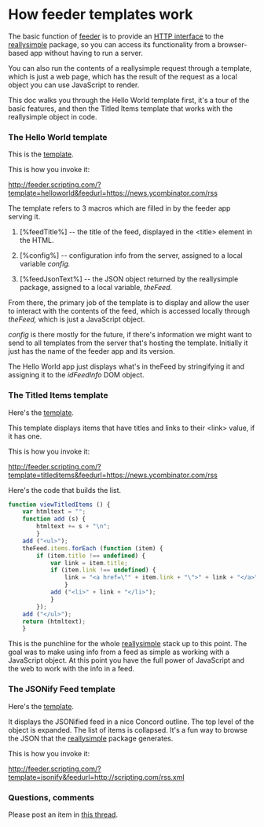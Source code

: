 # How feeder templates work

The basic function of <a href="https://github.com/scripting/feeder">feeder</a> is to provide an <a href="http://feeder.scripting.com/returnjson?feedurl=https%3A%2F%2Frss.nytimes.com%2Fservices%2Fxml%2Frss%2Fnyt%2FTheater.xml">HTTP interface</a> to the <a href="https://github.com/scripting/reallysimple">reallysimple</a> package, so you can access its functionality from a browser-based app without having to run a server. 

You can also run the contents of a reallysimple request through a template, which is just a web page, which has the result of the request as a local object you can use JavaScript to render.

This doc walks you through the Hello World template first, it's a tour of the basic features, and then the Titled Items template that works with the reallysimple object in code. 

### The Hello World template

This is the <a href="https://github.com/scripting/feeder/blob/main/templates/helloworld.html">template</a>.

This is how you invoke it:

<a href="http://feeder.scripting.com/?template=helloworld&feedurl=https://news.ycombinator.com/rss">http://feeder.scripting.com/?template=helloworld&feedurl=https://news.ycombinator.com/rss</a>

The template refers to 3 macros which are filled in by the feeder app serving it.

1. [%feedTitle%] -- the title of the feed, displayed in the &lt;title> element in the HTML.

2. [%config%] -- configuration info from the server, assigned to a local variable <i>config.</i>

3. [%feedJsonText%] -- the JSON object returned by the reallysimple package, assigned to a local variable, <i>theFeed.</i>

From there, the primary job of the template is to display and allow the user to interact with the contents of the feed, which is accessed locally through <i>theFeed,</i> which is just a JavaScript object. 

<i>config</i> is there mostly for the future, if there's information we might want to send to all templates from the server that's hosting the template. Initially it just has the name of the feeder app and its version. 

The Hello World app just displays what's in theFeed by stringifying it and assigning it to the <i>idFeedInfo</i> DOM object. 

### The Titled Items template

Here's the <a href="https://github.com/scripting/feeder/blob/main/templates/titleditems.html">template</a>.

This template displays items that have titles and links to their &lt;link> value, if it has one. 

This is how you invoke it:

<a href="http://feeder.scripting.com/?template=titleditems&feedurl=https://news.ycombinator.com/rss">http://feeder.scripting.com/?template=titleditems&feedurl=https://news.ycombinator.com/rss</a>

Here's the code that builds the list.

```JavaScriptfunction viewTitledItems () {	var htmltext = "";	function add (s) {		htmltext += s + "\n";		}	add ("<ul>"); 	theFeed.items.forEach (function (item) {		if (item.title !== undefined) {			var link = item.title;			if (item.link !== undefined) {				link = "<a href=\"" + item.link + "\">" + link + "</a>";				}			add ("<li>" + link + "</li>");			}		});	add ("</ul>"); 	return (htmltext);	}```

This is the punchline for the whole <a href="https://github.com/scripting/reallysimple">reallysimple</a> stack up to this point. The goal was to make using info from a feed as simple as working with a JavaScript object. At this point you have the full power of JavaScript and the web to work with the info in a feed. 

### The JSONify Feed template

Here's the <a href="https://github.com/scripting/feeder/blob/main/templates/jsonifyfeed.html">template</a>.

It displays the JSONified feed in a nice Concord outline. The top level of the object is expanded. The list of items is collapsed. It's a fun way to browse the JSON that the <a href="https://github.com/scripting/reallysimple">reallysimple</a> package generates.

This is how you invoke it:

<a href="http://feeder.scripting.com/?template=jsonify&feedurl=http://scripting.com/rss.xml">http://feeder.scripting.com/?template=jsonify&feedurl=http://scripting.com/rss.xml</a>

### Questions, comments

Please post an item in <a href="https://github.com/scripting/feeder/issues/2">this thread</a>. 

